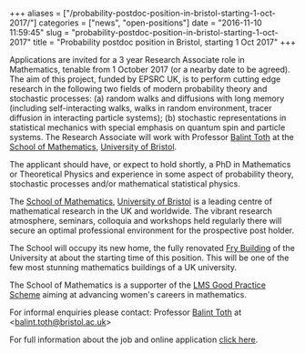 +++
aliases = ["/probability-postdoc-position-in-bristol-starting-1-oct-2017/"]
categories = ["news", "open-positions"]
date = "2016-11-10 11:59:45"
slug = "probability-postdoc-position-in-bristol-starting-1-oct-2017"
title = "Probability postdoc position in Bristol, starting 1 Oct 2017"
+++

<div>

Applications are invited for a 3 year Research Associate role in
Mathematics, tenable from <span class="aBn" tabindex="0"
term="goog_344266126"><span class="aQJ">1 October 2017</span></span> (or
a nearby date to be agreed). The aim of this project, funded by EPSRC
UK, is to perform cutting edge research in the following two fields of
modern probability theory and stochastic processes: (a) random walks and
diffusions with long memory (including self-interacting walks, walks in
random environment, tracer diffusion in interacting particle systems);
(b) stochastic representations in statistical mechanics with special
emphasis on quantum spin and particle systems. The Research Associate
will work with Professor [Balint
Toth](https://people.maths.bris.ac.uk/%7Emabat/) at the [School of
Mathematics](http://www.bristol.ac.uk/maths/), [University of
Bristol](http://www.bristol.ac.uk/).

</div>

<div>

</div>

<div>

The applicant should have, or expect to hold shortly, a PhD in
Mathematics or Theoretical Physics and experience in some aspect of
probability theory, stochastic processes and/or mathematical statistical
physics.

</div>

<div>

</div>

<div>

The [School of Mathematics](http://www.bristol.ac.uk/maths/),
[University of Bristol](http://www.bristol.ac.uk/) is a leading centre
of mathematical research in the UK and worldwide. The vibrant research
atmosphere, seminars, colloquia and workshops held regularly there will
secure an optimal professional environment for the prospective post
holder.

</div>

<div>

</div>

<div>

The School will occupy its new home, the fully renovated [Fry
Building](http://www.bristol.ac.uk/estates/projects/fry/) of the
University at about the starting time of this position. This will be one
of the few most stunning mathematics buildings of a UK university.

</div>

<div>

</div>

<div>

The School of Mathematics is a supporter of the [LMS Good Practice
Scheme](http://www.bristol.ac.uk/maths/about/working-environment/)
aiming at advancing women's careers in mathematics.

</div>

<div>

</div>

<div>

For informal enquiries please contact: Professor [Balint
Toth](https://people.maths.bris.ac.uk/%7Emabat/) at
&lt;<balint.toth@bristol.ac.uk>&gt;

</div>

<div>

</div>

<div>

</div>

<div>

For full information about the job and online application [click
here](http://www.bristol.ac.uk/jobs/find/details.html?nPostingId=5266&nPostingTargetId=19681&id=Q50FK026203F3VBQBV7V77V83&LG=UK&mask=uobext).

</div>

<div>

</div>
